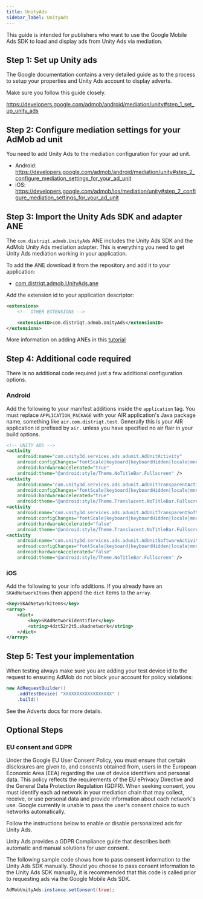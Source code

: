 ```yaml
---
title: UnityAds
sidebar_label: UnityAds
---
```


This guide is intended for publishers who want to use the Google Mobile Ads SDK to load and display ads from Unity Ads via mediation.

## Step 1: Set up Unity ads

The Google documentation contains a very detailed guide as to the process to setup your properties and Unity Ads account to display adverts.

Make sure you follow this guide closely.

https://developers.google.com/admob/android/mediation/unity#step_1_set_up_unity_ads

## Step 2: Configure mediation settings for your AdMob ad unit

You need to add Unity Ads to the mediation configuration for your ad unit.

- Android: https://developers.google.com/admob/android/mediation/unity#step_2_configure_mediation_settings_for_your_ad_unit
- iOS: https://developers.google.com/admob/ios/mediation/unity#step_2_configure_mediation_settings_for_your_ad_unit

## Step 3: Import the Unity Ads SDK and adapter ANE

The `com.distriqt.admob.UnityAds` ANE includes the Unity Ads SDK and the AdMob Unity Ads mediation adapter. This is everything you need to get Unity Ads mediation working in your application.

To add the ANE download it from the repository and add it to your application:

- [com.distriqt.admob.UnityAds.ane](https://github.com/distriqt/ANE-Adverts-Mediation/raw/master/lib/unityads/com.distriqt.admob.UnityAds.ane)

Add the extension id to your application descriptor:

```xml
<extensions>
    <!-- OTHER EXTENSIONS -->

    <extensionID>com.distriqt.admob.UnityAds</extensionID>
</extensions>
```

More information on adding ANEs in this [tutorial](/docs/tutorials/getting-started)

## Step 4: Additional code required

There is no additional code required just a few additional configuration options.

### Android

Add the following to your manifest additions inside the `application` tag. You must replace `APPLICATION_PACKAGE` with your AIR application's Java package name, something like `air.com.distriqt.test`. Generally this is your AIR application id prefixed by `air.` unless you have specified no air flair in your build options.

```xml
<!-- UNITY ADS -->
<activity
    android:name="com.unity3d.services.ads.adunit.AdUnitActivity"
    android:configChanges="fontScale|keyboard|keyboardHidden|locale|mnc|mcc|navigation|orientation|screenLayout|screenSize|smallestScreenSize|uiMode|touchscreen"
    android:hardwareAccelerated="true"
    android:theme="@android:style/Theme.NoTitleBar.Fullscreen" />
<activity
    android:name="com.unity3d.services.ads.adunit.AdUnitTransparentActivity"
    android:configChanges="fontScale|keyboard|keyboardHidden|locale|mnc|mcc|navigation|orientation|screenLayout|screenSize|smallestScreenSize|uiMode|touchscreen"
    android:hardwareAccelerated="true"
    android:theme="@android:style/Theme.Translucent.NoTitleBar.Fullscreen" />
<activity
    android:name="com.unity3d.services.ads.adunit.AdUnitTransparentSoftwareActivity"
    android:configChanges="fontScale|keyboard|keyboardHidden|locale|mnc|mcc|navigation|orientation|screenLayout|screenSize|smallestScreenSize|uiMode|touchscreen"
    android:hardwareAccelerated="false"
    android:theme="@android:style/Theme.Translucent.NoTitleBar.Fullscreen" />
<activity
    android:name="com.unity3d.services.ads.adunit.AdUnitSoftwareActivity"
    android:configChanges="fontScale|keyboard|keyboardHidden|locale|mnc|mcc|navigation|orientation|screenLayout|screenSize|smallestScreenSize|uiMode|touchscreen"
    android:hardwareAccelerated="false"
    android:theme="@android:style/Theme.NoTitleBar.Fullscreen" />
```

### iOS

Add the following to your info additions. If you already have an `SKAdNetworkItems` then append the `dict` items to the `array`.

```xml
<key>SKAdNetworkItems</key>
<array>
    <dict>
        <key>SKAdNetworkIdentifier</key>
        <string>4dzt52r2t5.skadnetwork</string>
    </dict>
</array>
```

## Step 5: Test your implementation

When testing always make sure you are adding your test device id to the request to ensuring AdMob do not block your account for policy violations:

```actionscript
new AdRequestBuilder()
    .addTestDevice( "XXXXXXXXXXXXXXXXXX" )
    .build()
```

See the Adverts docs for more details.

## Optional Steps

### EU consent and GDPR

Under the Google EU User Consent Policy, you must ensure that certain disclosures are given to, and consents obtained from, users in the European Economic Area (EEA) regarding the use of device identifiers and personal data. This policy reflects the requirements of the EU ePrivacy Directive and the General Data Protection Regulation (GDPR). When seeking consent, you must identify each ad network in your mediation chain that may collect, receive, or use personal data and provide information about each network's use. Google currently is unable to pass the user's consent choice to such networks automatically.

Follow the instructions below to enable or disable personalized ads for Unity Ads.

Unity Ads provides a GDPR Compliance guide that describes both automatic and manual solutions for user consent.

The following sample code shows how to pass consent information to the Unity Ads SDK manually. Should you choose to pass consent information to the Unity Ads SDK manually, it is recommended that this code is called prior to requesting ads via the Google Mobile Ads SDK.

```actionscript
AdMobUnityAds.instance.setConsent(true);
```
